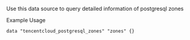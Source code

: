 Use this data source to query detailed information of postgresql zones

Example Usage

```hcl
data "tencentcloud_postgresql_zones" "zones" {}
```